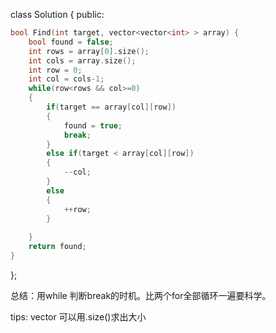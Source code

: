 class Solution {
public:

```c++
bool Find(int target, vector<vector<int> > array) {
    bool found = false;
    int rows = array[0].size();
    int cols = array.size();
    int row = 0;
    int col = cols-1;
    while(row<rows && col>=0)
    {
        if(target == array[col][row])
        {
            found = true;
            break;
        }
        else if(target < array[col][row])
        {
            --col;
        }
        else
        {
            ++row;
        }
    
    }
    return found;
}
```

};



总结：用while 判断break的时机。比两个for全部循环一遍要科学。

tips: vector 可以用.size()求出大小



